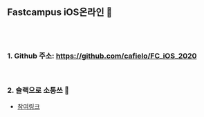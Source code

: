 ## Fastcampus iOS온라인 🚀
<br><br>

### 1. Github 주소: https://github.com/cafielo/FC_iOS_2020
<br>

### 2. 슬랙으로 소통쓰 🚀
- [참여링크](https://join.slack.com/t/iosdeveloperkr/shared_invite/zt-cn9tjvv5-jnej8eJfb4lv_FA5eUhpGA)
